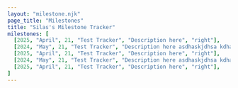 ```yaml
---
layout: "milestone.njk"
page_title: "Milestones"
title: "Silas's Milestone Tracker"
milestones: [
  [2025, "April", 21, "Test Tracker", "Description here", "right"],
  [2024, "May", 21, "Test Tracker", "Description here asdhaskjdhsa kdhasd ajksdh asdhasjkd haskjdhas kdsahdjas dhkash dasjkhdak sdsajkd hsakdhask jdaskjdhaskjd asjkdh askdhask sajkdh asjkd hsakj dhsakjd sakjd sajkd hsajkdhasjkd hsakjdhsakjdh askdh salkdh salkdhsalkd hsalkd hasld hsakjd hasjkd hasjk dhsal halk sdhsalkd hsalk dhasljk hsalk dhaslkdhaslkd  hsalk dhsal sahdals daslkd haslkd hsalkd aslkd hsaldk h", "left"],
  [2025, "April", 21, "Test Tracker", "Description here", "right"],
  [2024, "May", 21, "Test Tracker", "Description here asdhaskjdhsa kdhasd ajksdh asdhasjkd haskjdhas kdsahdjas dhkash dasjkhdak sdsajkd hsakdhask jdaskjdhaskjd asjkdh askdhask sajkdh asjkd hsakj dhsakjd sakjd sajkd hsajkdhasjkd hsakjdhsakjdh askdh salkdh salkdhsalkd hsalkd hasld hsakjd hasjkd hasjk dhsal halk sdhsalkd hsalk dhasljk hsalk dhaslkdhaslkd  hsalk dhsal sahdals daslkd haslkd hsalkd aslkd hsaldk h", "left"],
  [2025, "April", 21, "Test Tracker", "Description here", "right"],
]
---
```

